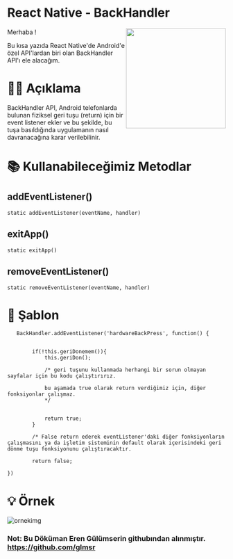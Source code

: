 # React Native - BackHandler

<img width="230px"
margin="0px 0px 15px 15px"
src="../week1/images/subway_video.gif" align="right">

Merhaba !

Bu kısa yazıda React Native'de Android'e özel API'lardan biri olan BackHandler API'ı ele alacağım.

# 💁‍♂️ Açıklama

BackHandler API, Android telefonlarda bulunan fiziksel geri tuşu (return) için bir event listener ekler ve bu şekilde, bu tuşa basıldığında uygulamanın nasıl davranacağına karar verilebilinir.

# 📚 Kullanabileceğimiz Metodlar

## addEventListener()

    static addEventListener(eventName, handler)

## exitApp()

    static exitApp()

## removeEventListener()

    static removeEventListener(eventName, handler)

# 📝 Şablon

       BackHandler.addEventListener('hardwareBackPress', function() {


            if(!this.geriDonemem()){
                this.geriDon();

                /* geri tuşunu kullanmada herhangi bir sorun olmayan sayfalar için bu kodu çalıştırırız.

                bu aşamada true olarak return verdiğimiz için, diğer fonksiyonlar çalışmaz.
                */


                return true;
            }

            /* False return ederek eventListener'daki diğer fonksiyonların çalışmasını ya da işletim sisteminin default olarak içerisindeki geri dönme tuşu fonksiyonunu çalıştıracaktır.

            return false;

    })

# 💡 Örnek

![ornekimg](/week1/images/ornek.png)

### Not: Bu Döküman Eren Gülümserin githubından alınmıştır. https://github.com/glmsr
